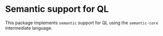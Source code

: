 # Semantic support for QL

This package implements `semantic` support for QL using the `semantic-core` intermediate language.
